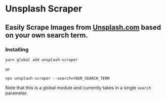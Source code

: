 # Unsplash Scraper

## Easily Scrape Images from [Unsplash.com](https://unsplash.com/) based on your own search term.

### Installing

`yarn global add unsplash-scraper`

or

`npx unsplash-scraper --search=YOUR_SEARCH_TERM`

Note that this is a global module and currently takes in a single `search` parameter.